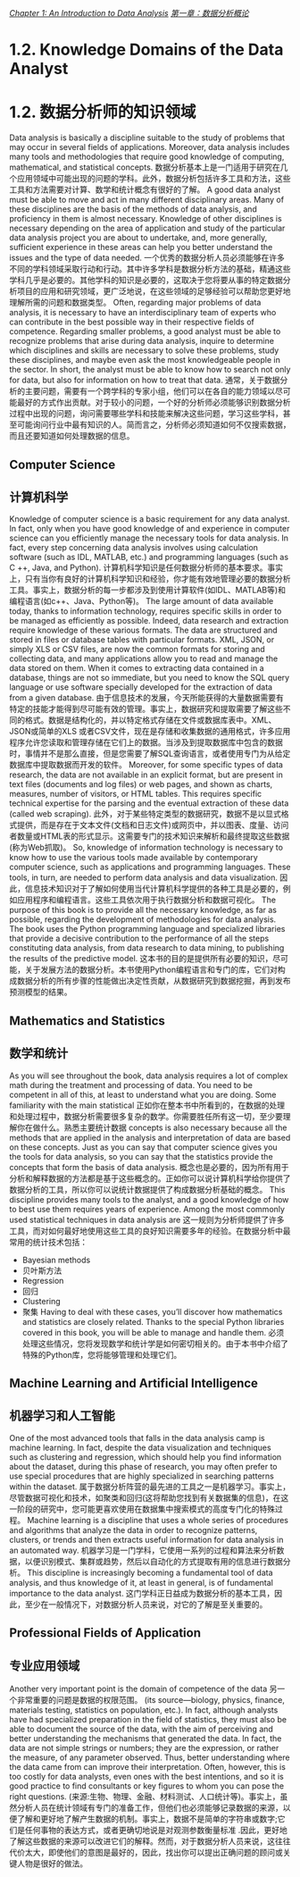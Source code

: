 
[*Chapter 1: An Introduction to Data Analysis*](./)
[*第一章：数据分析概论*](./)


# 1.2. Knowledge Domains of the Data Analyst
# 1.2. 数据分析师的知识领域


Data analysis is basically a discipline suitable to the study of problems that may occur in several fields of applications. Moreover, data analysis includes many tools and methodologies that require good knowledge of computing, mathematical, and statistical concepts.
数据分析基本上是一门适用于研究在几个应用领域中可能出现的问题的学科。此外，数据分析包括许多工具和方法，这些工具和方法需要对计算、数学和统计概念有很好的了解。
A good data analyst must be able to move and act in many different disciplinary areas. Many of these disciplines are the basis of the methods of data analysis, and proficiency in them is almost necessary. Knowledge of other disciplines is necessary depending on the area of application and study of the particular data analysis project you are about to undertake, and, more generally, sufficient experience in these areas can help you better understand the issues and the type of data needed.
一个优秀的数据分析人员必须能够在许多不同的学科领域采取行动和行动。其中许多学科是数据分析方法的基础，精通这些学科几乎是必要的。其他学科的知识是必要的，这取决于您将要从事的特定数据分析项目的应用和研究领域，更广泛地说，在这些领域的足够经验可以帮助您更好地理解所需的问题和数据类型。
Often, regarding major problems of data analysis, it is necessary to have an interdisciplinary team of experts who can contribute in the best possible way in their respective fields of competence. Regarding smaller problems, a good analyst must be able to recognize problems that arise during data analysis, inquire to determine which disciplines and skills are necessary to solve these problems, study these disciplines, and maybe even ask the most knowledgeable people in the sector. In short, the analyst must be able to know how to search not only for data, but also for information on how to treat that data.
通常，关于数据分析的主要问题，需要有一个跨学科的专家小组，他们可以在各自的能力领域以尽可能最好的方式作出贡献。对于较小的问题，一个好的分析师必须能够识别数据分析过程中出现的问题，询问需要哪些学科和技能来解决这些问题，学习这些学科，甚至可能询问行业中最有知识的人。简而言之，分析师必须知道如何不仅搜索数据，而且还要知道如何处理数据的信息。


## Computer Science
## 计算机科学

Knowledge of computer science is a basic requirement for any data analyst. In fact, only when you have good knowledge of and experience in computer science can you efficiently manage the necessary tools for data analysis. In fact, every step concerning data analysis involves using calculation software (such as IDL, MATLAB, etc.) and programming languages (such as C ++, Java, and Python).
计算机科学知识是任何数据分析师的基本要求。事实上，只有当你有良好的计算机科学知识和经验，你才能有效地管理必要的数据分析工具。事实上，数据分析的每一步都涉及到使用计算软件(如IDL、MATLAB等)和编程语言(如c++、Java、Python等)。
The large amount of data available today, thanks to information technology, requires specific skills in order to be managed as efficiently as possible. Indeed, data research and extraction require knowledge of these various formats. The data are structured and stored in files or database tables with particular formats. XML, JSON, or simply XLS or CSV files, are now the common formats for storing and collecting data, and many applications allow you to read and manage the data stored on them. When it comes to extracting data contained in a database, things are not so immediate, but you need to know the SQL query language or use software specially developed for the extraction of data from a given database.
由于信息技术的发展，今天所能获得的大量数据需要有特定的技能才能得到尽可能有效的管理。事实上，数据研究和提取需要了解这些不同的格式。数据是结构化的，并以特定格式存储在文件或数据库表中。XML、JSON或简单的XLS 或者CSV文件，现在是存储和收集数据的通用格式，许多应用程序允许您读取和管理存储在它们上的数据。当涉及到提取数据库中包含的数据时，事情并不是那么直接，但是您需要了解SQL查询语言，或者使用专门为从给定数据库中提取数据而开发的软件。
Moreover, for some specific types of data research, the data are not available in an explicit format, but are present in text files (documents and log files) or web pages, and shown as charts, measures, number of visitors, or HTML tables. This requires specific technical expertise for the parsing and the eventual extraction of these data (called web scraping).
此外，对于某些特定类型的数据研究，数据不是以显式格式提供，而是存在于文本文件(文档和日志文件)或网页中，并以图表、度量、访问者数量或HTML表的形式显示。这需要专门的技术知识来解析和最终提取这些数据(称为Web抓取)。
So, knowledge of information technology is necessary to know how to use the various tools made available by contemporary computer science, such as applications and programming languages. These tools, in turn, are needed to perform data analysis and data visualization.
因此，信息技术知识对于了解如何使用当代计算机科学提供的各种工具是必要的，例如应用程序和编程语言。这些工具依次用于执行数据分析和数据可视化。
The purpose of this book is to provide all the necessary knowledge, as far as possible, regarding the development of methodologies for data analysis. The book uses the Python programming language and specialized libraries that provide a decisive contribution to the performance of all the steps constituting data analysis, from data research to data mining, to publishing the results of the predictive model.
这本书的目的是提供所有必要的知识，尽可能，关于发展方法的数据分析。本书使用Python编程语言和专门的库，它们对构成数据分析的所有步骤的性能做出决定性贡献，从数据研究到数据挖掘，再到发布预测模型的结果。


## Mathematics and Statistics
## 数学和统计

As you will see throughout the book, data analysis requires a lot of complex math during the treatment and processing of data. You need to be competent in all of this, at least to understand what you are doing. Some familiarity with the main statistical
正如你在整本书中所看到的，在数据的处理和处理过程中，数据分析需要很多复杂的数学。你需要胜任所有这一切，至少要理解你在做什么。熟悉主要统计数据
concepts is also necessary because all the methods that are applied in the analysis and interpretation of data are based on these concepts. Just as you can say that computer science gives you the tools for data analysis, so you can say that the statistics provide the concepts that form the basis of data analysis.
概念也是必要的，因为所有用于分析和解释数据的方法都是基于这些概念的。正如你可以说计算机科学给你提供了数据分析的工具，所以你可以说统计数据提供了构成数据分析基础的概念。
This discipline provides many tools to the analyst, and a good knowledge of how to best use them requires years of experience. Among the most commonly used statistical techniques in data analysis are
这一规则为分析师提供了许多工具，而对如何最好地使用这些工具的良好知识需要多年的经验。在数据分析中最常用的统计技术包括：
* Bayesian methods
* 贝叶斯方法
* Regression
* 回归
* Clustering
* 聚集
Having to deal with these cases, you’ll discover how mathematics and statistics are closely related. Thanks to the special Python libraries covered in this book, you will be able to manage and handle them.
必须处理这些情况，您将发现数学和统计学是如何密切相关的。由于本书中介绍了特殊的Python库，您将能够管理和处理它们。


## Machine Learning and Artificial Intelligence
## 机器学习和人工智能

One of the most advanced tools that falls in the data analysis camp is machine learning. In fact, despite the data visualization and techniques such as clustering and regression, which should help you find information about the dataset, during this phase of research, you may often prefer to use special procedures that are highly specialized in searching patterns within the dataset.
属于数据分析阵营的最先进的工具之一是机器学习。事实上，尽管数据可视化和技术，如聚类和回归(这将帮助您找到有关数据集的信息)，在这一阶段的研究中，您可能更喜欢使用在数据集中搜索模式的高度专门化的特殊过程。
Machine learning is a discipline that uses a whole series of procedures and algorithms that analyze the data in order to recognize patterns, clusters, or trends and then extracts useful information for data analysis in an automated way.
机器学习是一门学科，它使用一系列的过程和算法来分析数据，以便识别模式、集群或趋势，然后以自动化的方式提取有用的信息进行数据分析。
This discipline is increasingly becoming a fundamental tool of data analysis, and thus knowledge of it, at least in general, is of fundamental importance to the data analyst.
这门学科正日益成为数据分析的基本工具，因此，至少在一般情况下，对数据分析人员来说，对它的了解是至关重要的。

## Professional Fields of Application
## 专业应用领域

Another very important point is the domain of competence of the data
另一个非常重要的问题是数据的权限范围。
(its source—biology, physics, finance, materials testing, statistics on population, etc.). In fact, although analysts have had specialized preparation in the field of statistics, they must also be able to document the source of the data, with the aim of perceiving and better understanding the mechanisms that generated the data. In fact, the data are not simple strings or numbers; they are the expression, or rather the measure, of any parameter observed. Thus, better understanding where the data came from can improve their interpretation. Often, however, this is too costly for data analysts, even ones with the best intentions, and so it is good practice to find consultants or key figures to whom you can pose the right questions.
(来源:生物、物理、金融、材料测试、人口统计等)。事实上，虽然分析人员在统计领域有专门的准备工作，但他们也必须能够记录数据的来源，以便了解和更好地了解产生数据的机制。事实上，数据不是简单的字符串或数字;它们是任何事物的表达方式，或者更确切地说是对观测参数衡量标准 .因此，更好地了解这些数据的来源可以改进它们的解释。然而，对于数据分析人员来说，这往往代价太大，即使他们的意图是最好的，因此，找出你可以提出正确问题的顾问或关键人物是很好的做法。
